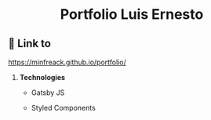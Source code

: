 <h1 align="center">
  Portfolio Luis Ernesto
</h1>

## 🔗 Link to
  https://minfreack.github.io/portfolio/

1.  **Technologies**

    - Gatsby JS

    - Styled Components

